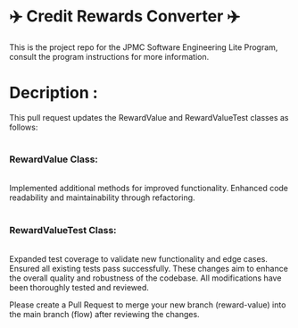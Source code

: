  # <h1>:airplane: Credit Rewards Converter :airplane:</h1>
This is the project repo for the JPMC Software Engineering Lite Program, consult the program instructions for more information.

# <h1>Decription :</h1>
This pull request updates the RewardValue and RewardValueTest classes as follows:
<br>
# <h3>RewardValue Class:</h3>
<br>
Implemented additional methods for improved functionality.
Enhanced code readability and maintainability through refactoring.
<br>

# <h3>RewardValueTest Class:</h3>
<br>
Expanded test coverage to validate new functionality and edge cases.
Ensured all existing tests pass successfully.
These changes aim to enhance the overall quality and robustness of the codebase. All modifications have been thoroughly tested and reviewed.

Please create a Pull Request to merge your new branch (reward-value) into the main branch (flow) after reviewing the changes.


 
 
 
